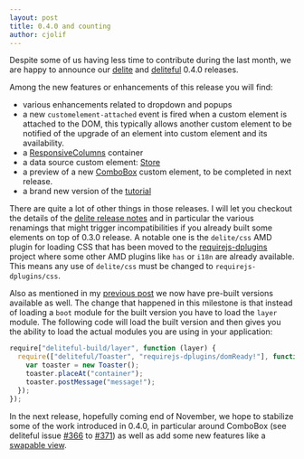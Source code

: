 ```yaml
---
layout: post
title: 0.4.0 and counting
author: cjolif
---
```


Despite some of us having less time to contribute during the last month, we are happy to announce our 
[delite](http://ibm-js.github.io/delite) and [deliteful](http://ibm-js.github.io/deliteful) 0.4.0 releases.

Among the new features or enhancements of this release you will find:

* various enhancements related to dropdown and popups
* a new `customelement-attached` event is fired when a custom element is attached to the DOM, this typically allows
 another custom element to be notified of the upgrade of an element into custom element and its availability.
* a [ResponsiveColumns](https://github.com/ibm-js/deliteful/blob/master/docs/ResponsiveColumns.md) container
* a data source custom element: [Store](https://github.com/ibm-js/deliteful/blob/master/docs/Store.md) 
* a preview of a new [ComboBox](https://github.com/ibm-js/deliteful/blob/master/docs/Combobox.md) custom element, to be completed in next release.
* a brand new version of the [tutorial](http://ibm-js.github.io/deliteful/docs/0.6.0/tutorial/index.html)

<!--more-->

There are quite a lot of other things in those releases. I will let you checkout the details of the 
[delite release notes](https://github.com/ibm-js/delite/releases/tag/0.4.0) and in particular the various 
renamings that might trigger incompatibilities if you already built some elements on top of 0.3.0 release. A notable 
one is the `delite/css` AMD plugin for loading CSS that has been moved to the 
[requirejs-dplugins](https://github.com/ibm-js/requirejs-dplugins) project where some other AMD plugins like `has` or `i18n` are
 already available. This means any use of `delite/css` must be changed to `requirejs-dplugins/css`.
 
Also as mentioned in my [previous post](http://ibm-js.github.io/2014/09/16/0.3.0.html) we now have pre-built versions available
as well. The change that happened in this milestone is that instead of loading a `boot` module for the built version
you have to load the `layer` module. The following code will load the built version and then gives you the ability to
load the actual modules you are using in your application:

```js
require["deliteful-build/layer", function (layer) {
  require(["deliteful/Toaster", "requirejs-dplugins/domReady!"], function (Toaster) {
    var toaster = new Toaster();
    toaster.placeAt("container");
    toaster.postMessage("message!");
  });
});
```

In the next release, hopefully coming end of November, we hope to stabilize some of the work introduced in 0.4.0,
in particular around ComboBox (see deliteful issue [#366](https://github.com/ibm-js/deliteful/issues/366) to [#371](https://github.com/ibm-js/deliteful/issues/371)) 
as well as add some new features like a [swapable view](https://github.com/ibm-js/deliteful/issues/183).
